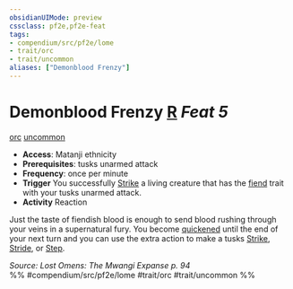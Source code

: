 ```yaml
---
obsidianUIMode: preview
cssclass: pf2e,pf2e-feat
tags:
- compendium/src/pf2e/lome
- trait/orc
- trait/uncommon
aliases: ["Demonblood Frenzy"]
---
```

# Demonblood Frenzy  [R](/rules/core-rulebook/chapter-9-playing-the-game.md#Actions "Reaction") *Feat 5*  
[orc](/rules/traits/orc.md)  [uncommon](/rules/traits/uncommon.md)  

- **Access**: Matanji ethnicity
- **Prerequisites**: tusks unarmed attack
- **Frequency**: once per minute
- **Trigger** You successfully [Strike](/rules/actions/strike.md) a living creature that has the [fiend](/rules/traits/fiend.md) trait with your tusks unarmed attack.
- **Activity** Reaction

Just the taste of fiendish blood is enough to send blood rushing through your veins in a supernatural fury. You become [quickened](/rules/conditions.md#Quickened) until the end of your next turn and you can use the extra action to make a tusks [Strike](/rules/actions/strike.md), [Stride](/rules/actions/stride.md), or [Step](/rules/actions/step.md).

*Source: Lost Omens: The Mwangi Expanse p. 94*  
%% #compendium/src/pf2e/lome #trait/orc #trait/uncommon %%